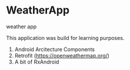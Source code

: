 # WeatherApp
weather app

This application was build for learning purposes.
1) Android Arcitecture Components 
2) Retrofit (https://openweathermap.org/)
3) A bit of RxAndroid
